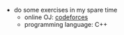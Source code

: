 - do some exercises in my spare time
	- online OJ: [codeforces](http://codeforces.com)
	- programming language: C++
